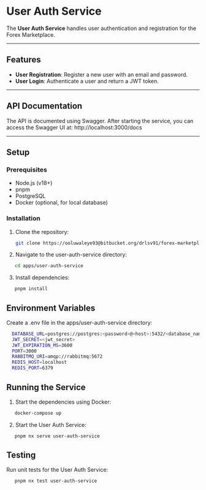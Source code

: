# User Auth Service

The **User Auth Service** handles user authentication and registration for the Forex Marketplace.

---

## Features

- **User Registration**: Register a new user with an email and password.
- **User Login**: Authenticate a user and return a JWT token.

---

## API Documentation

The API is documented using Swagger. After starting the service, you can access the Swagger UI at: http://localhost:3000/docs

---

## Setup

### Prerequisites

- Node.js (v18+)
- pnpm
- PostgreSQL
- Docker (optional, for local database)

### Installation

1. Clone the repository:
   ```bash
   git clone https://ooluwaleye93@bitbucket.org/drlsv91/forex-marketplace.git
   ```
2. Navigate to the user-auth-service directory:

```bash
   cd apps/user-auth-service
```

3. Install dependencies:

```bash
   pnpm install
```

## Environment Variables

Create a .env file in the apps/user-auth-service directory:

```bash
  DATABASE_URL=postgres://postgres:<password>@<host>:5432/<database_name>?schema=public
  JWT_SECRET=<jwt_secret>
  JWT_EXPIRATION_MS=3600
  PORT=3000
  RABBITMQ_URI=amqp://rabbitmq:5672
  REDIS_HOST=localhost
  REDIS_PORT=6379

```

## Running the Service

1. Start the dependencies using Docker:

```bash
   docker-compose up
```

2. Start the User Auth Service:

```bash
   pnpm nx serve user-auth-service
```

## Testing

Run unit tests for the User Auth Service:

```bash
   pnpm nx test user-auth-service
```
